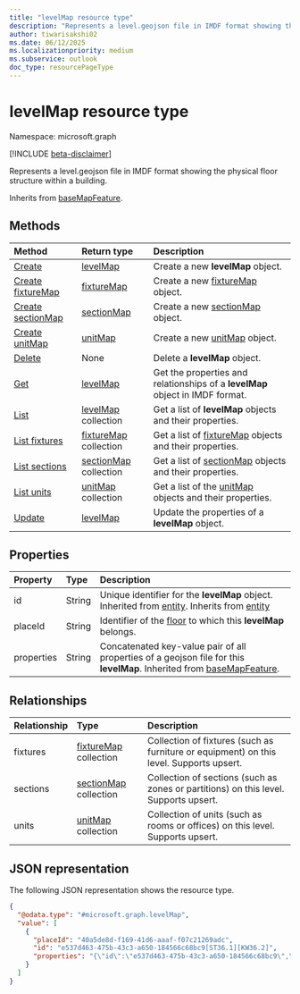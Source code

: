 ```yaml
---
title: "levelMap resource type"
description: "Represents a level.geojson file in IMDF format showing the physical floor structure within a building."
author: tiwarisakshi02
ms.date: 06/12/2025
ms.localizationpriority: medium
ms.subservice: outlook
doc_type: resourcePageType
---
```


# levelMap resource type

Namespace: microsoft.graph

[!INCLUDE [beta-disclaimer](../../includes/beta-disclaimer.md)]

Represents a level.geojson file in IMDF format showing the physical floor structure within a building.

Inherits from [baseMapFeature](./basemapfeature.md).

## Methods
|Method|Return type|Description|
|:---|:---|:---|
|[Create](../api/buildingmap-post-levels.md)|[levelMap](./levelmap.md)|Create a new **levelMap** object.|
|[Create fixtureMap](../api/levelmap-post-fixtures.md)|[fixtureMap](./fixturemap.md)|Create a new [fixtureMap](./fixturemap.md) object.|
|[Create sectionMap](../api/levelmap-post-sections.md)|[sectionMap](./sectionmap.md)|Create a new [sectionMap](./sectionmap.md) object.|
|[Create unitMap](../api/levelmap-post-units.md)|[unitMap](./unitmap.md)|Create a new [unitMap](./unitmap.md) object.|
|[Delete](../api/buildingmap-delete-levels.md)|None|Delete a **levelMap** object.|
|[Get](../api/levelmap-get.md)|[levelMap](./levelmap.md)|Get the properties and relationships of a **levelMap** object in IMDF format.|
|[List](../api/buildingmap-list-levels.md)|[levelMap](./levelmap.md) collection|Get a list of **levelMap** objects and their properties.|
|[List fixtures](../api/levelmap-list-fixtures.md)|[fixtureMap](./fixturemap.md) collection|Get a list of [fixtureMap](./fixturemap.md) objects and their properties.|
|[List sections](../api/levelmap-list-sections.md)|[sectionMap](./sectionmap.md) collection|Get a list of [sectionMap](./sectionmap.md) objects and their properties.|
|[List units](../api/levelmap-list-units.md)|[unitMap](./unitmap.md) collection|Get a list of the [unitMap](./unitmap.md) objects and their properties.|
|[Update](../api/levelmap-update.md)|[levelMap](./levelmap.md)|Update the properties of a **levelMap** object.|

## Properties
|Property|Type|Description|
|:---|:---|:---|
|id|String|Unique identifier for the **levelMap** object. Inherited from [entity](./entity.md). Inherits from [entity](./entity.md)|
|placeId|String|Identifier of the [floor](./floor.md) to which this **levelMap** belongs.|
|properties|String|Concatenated key-value pair of all properties of a geojson file for this **levelMap**. Inherited from [baseMapFeature](./basemapfeature.md).|

## Relationships
|Relationship|Type|Description|
|:---|:---|:---|
|fixtures|[fixtureMap](./fixturemap.md) collection|Collection of fixtures (such as furniture or equipment) on this level. Supports upsert.|
|sections|[sectionMap](./sectionmap.md) collection|Collection of sections (such as zones or partitions) on this level. Supports upsert.|
|units|[unitMap](./unitmap.md) collection|Collection of units (such as rooms or offices) on this level. Supports upsert.|

## JSON representation
The following JSON representation shows the resource type.
<!-- {
  "blockType": "resource",
  "keyProperty": "id",
  "@odata.type": "microsoft.graph.levelMap",
  "baseType": "microsoft.graph.baseMapFeature",
  "openType": false
}
-->
``` json
{
  "@odata.type": "#microsoft.graph.levelMap",
  "value": [
    {
      "placeId": "40a5de8d-f169-41d6-aaaf-f07c21269adc",
      "id": "e537d463-475b-43c3-a650-184566c68bc9[ST36.1][KW36.2]",
      "properties": "{\"id\":\"e537d463-475b-43c3-a650-184566c68bc9\",\"type\":\"Feature\",\"feature_type\":\"level\",\"geometry\":{\"type\":\"Polygon\",\"coordinates\":[[[-121.8891473,37.3297928],[-121.8893961,37.3299621],[-121.8894513,37.3300349],[-121.8894531,37.3300373],[-121.8900242,37.329764],[-121.8901096,37.3296945],[-121.8898523,37.3293547],[-121.8898407,37.3293601],[-121.8897741,37.3292754],[-121.8900648,37.3291363],[-121.890095,37.3291218],[-121.8902186,37.3290626],[-121.8902893,37.3290288],[-121.890306,37.3290208],[-121.8903241,37.3290121],[-121.8903448,37.3290023],[-121.8904115,37.3289703],[-121.8905398,37.3289089],[-121.8904671,37.328813],[-121.8902989,37.3285909],[-121.8903431,37.3285698],[-121.8900849,37.3282276],[-121.8899925,37.3281051],[-121.8899801,37.3280887],[-121.8897029,37.3277213],[-121.8893932,37.3278695],[-121.8893583,37.3278234],[-121.889263,37.3278691],[-121.8892979,37.3279151],[-121.8889445,37.3280843],[-121.8891129,37.3283067],[-121.8883222,37.3286852],[-121.8882612,37.3286045],[-121.8881734,37.3286454],[-121.8880921,37.3285367],[-121.8880906,37.3285348],[-121.8879295,37.3286539],[-121.8879744,37.3287081],[-121.8877977,37.3287926],[-121.8878163,37.3288172],[-121.8876396,37.3289018],[-121.8876686,37.3289402],[-121.887409,37.3290644],[-121.8873186,37.3291071],[-121.8870803,37.3292828],[-121.8869393,37.3293867],[-121.8870924,37.3295107],[-121.8870567,37.32954],[-121.887171,37.3296325],[-121.8874491,37.3298578],[-121.8875412,37.3299323],[-121.8875605,37.329948],[-121.8875651,37.3299517],[-121.8876704,37.3299012],[-121.8876825,37.3299172],[-121.8877675,37.3300294],[-121.8877788,37.3300444],[-121.8877818,37.3300483],[-121.887783,37.3300499],[-121.8878052,37.3300793],[-121.8878059,37.3300802],[-121.8878094,37.3300847],[-121.8878824,37.3301812],[-121.8883325,37.3299674],[-121.8883274,37.3299606],[-121.8882947,37.3299175],[-121.8884877,37.3298251],[-121.8885365,37.3298017],[-121.8885529,37.3297939],[-121.8885707,37.3298174],[-121.8885894,37.3298421],[-121.8886311,37.3298971],[-121.8886866,37.3299706],[-121.888774,37.3299287],[-121.8887889,37.3299484],[-121.8887977,37.3299442],[-121.8889657,37.3298638],[-121.8889744,37.3298596],[-121.8889595,37.3298399],[-121.8890401,37.3298013],[-121.8890469,37.3297981],[-121.8890589,37.3297923],[-121.8891236,37.3297614],[-121.8891473,37.3297928]]]},\"properties\":{\"name\":{\"en\":\"Test Floor 1\"},\"building_ids\":[\"26f04b4f-9ae2-45e3-99d1-393c66d58eb4\"],\"address_id\":\"e105efb7-b0d1-4144-8b8e-72eadf95724f\",\"display_point\":{\"type\":\"Point\",\"coordinates\":[-121.88904,37.3289553]},\"directory_id\":\"40a5de8d-f169-41d6-aaaf-f07c21269adc\",\"ordinal\":0}}"
    }
  ]
}
```
